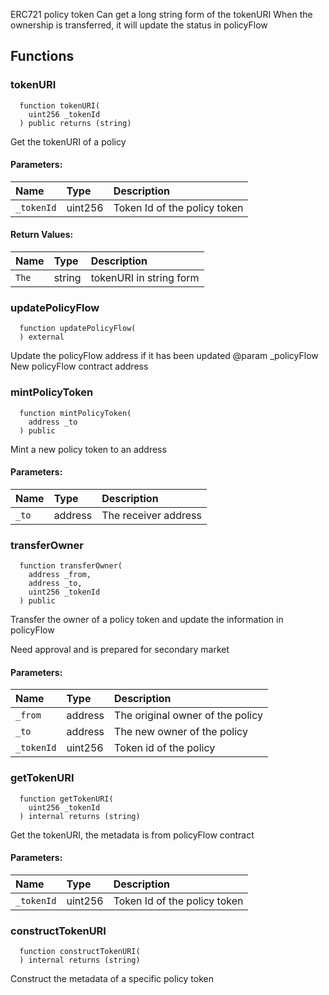 ERC721 policy token
        Can get a long string form of the tokenURI
        When the ownership is transferred, it will update the status in policyFlow


## Functions
### tokenURI
```solidity
  function tokenURI(
    uint256 _tokenId
  ) public returns (string)
```
Get the tokenURI of a policy


#### Parameters:
| Name | Type | Description                                                          |
| :--- | :--- | :------------------------------------------------------------------- |
|`_tokenId` | uint256 | Token Id of the policy token

#### Return Values:
| Name                           | Type          | Description                                                                  |
| :----------------------------- | :------------ | :--------------------------------------------------------------------------- |
|`The`| string | tokenURI in string form
### updatePolicyFlow
```solidity
  function updatePolicyFlow(
  ) external
```
Update the policyFlow address if it has been updated
       @param _policyFlow New policyFlow contract address



### mintPolicyToken
```solidity
  function mintPolicyToken(
    address _to
  ) public
```
Mint a new policy token to an address


#### Parameters:
| Name | Type | Description                                                          |
| :--- | :--- | :------------------------------------------------------------------- |
|`_to` | address | The receiver address

### transferOwner
```solidity
  function transferOwner(
    address _from,
    address _to,
    uint256 _tokenId
  ) public
```
Transfer the owner of a policy token and update the information in policyFlow

Need approval and is prepared for secondary market

#### Parameters:
| Name | Type | Description                                                          |
| :--- | :--- | :------------------------------------------------------------------- |
|`_from` | address | The original owner of the policy
|`_to` | address | The new owner of the policy
|`_tokenId` | uint256 | Token id of the policy

### getTokenURI
```solidity
  function getTokenURI(
    uint256 _tokenId
  ) internal returns (string)
```
Get the tokenURI, the metadata is from policyFlow contract


#### Parameters:
| Name | Type | Description                                                          |
| :--- | :--- | :------------------------------------------------------------------- |
|`_tokenId` | uint256 | Token Id of the policy token

### constructTokenURI
```solidity
  function constructTokenURI(
  ) internal returns (string)
```
Construct the metadata of a specific policy token



